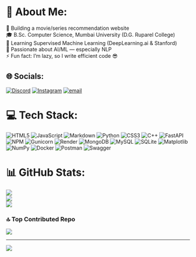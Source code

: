 # 💫 About Me:
🔭 Building a movie/series recommendation website<br>🎓 B.Sc. Computer Science, Mumbai University (D.G. Ruparel College)<br>🌱 Learning Supervised Machine Learning (DeepLearning.ai & Stanford)<br>💬 Passionate about AI/ML — especially NLP<br>⚡ Fun fact: I’m lazy, so I write efficient code 😎


## 🌐 Socials:
[![Discord](https://img.shields.io/badge/Discord-%237289DA.svg?logo=discord&logoColor=white)](https://discord.com/users/YourDiscordID)
[![Instagram](https://img.shields.io/badge/Instagram-%23E4405F.svg?logo=Instagram&logoColor=white)](https://instagram.com/vedang_raul) [![email](https://img.shields.io/badge/Email-D14836?logo=gmail&logoColor=white)](mailto:vedangvishalraul@gmail.com) 

# 💻 Tech Stack:
![HTML5](https://img.shields.io/badge/html5-%23E34F26.svg?style=for-the-badge&logo=html5&logoColor=white) ![JavaScript](https://img.shields.io/badge/javascript-%23323330.svg?style=for-the-badge&logo=javascript&logoColor=%23F7DF1E) ![Markdown](https://img.shields.io/badge/markdown-%23000000.svg?style=for-the-badge&logo=markdown&logoColor=white) ![Python](https://img.shields.io/badge/python-3670A0?style=for-the-badge&logo=python&logoColor=ffdd54) ![CSS3](https://img.shields.io/badge/css3-%231572B6.svg?style=for-the-badge&logo=css3&logoColor=white) ![C++](https://img.shields.io/badge/c++-%2300599C.svg?style=for-the-badge&logo=c%2B%2B&logoColor=white) ![FastAPI](https://img.shields.io/badge/FastAPI-005571?style=for-the-badge&logo=fastapi) ![NPM](https://img.shields.io/badge/NPM-%23CB3837.svg?style=for-the-badge&logo=npm&logoColor=white) ![Gunicorn](https://img.shields.io/badge/gunicorn-%298729.svg?style=for-the-badge&logo=gunicorn&logoColor=white) ![Render](https://img.shields.io/badge/Render-%46E3B7.svg?style=for-the-badge&logo=render&logoColor=white) ![MongoDB](https://img.shields.io/badge/MongoDB-%234ea94b.svg?style=for-the-badge&logo=mongodb&logoColor=white) ![MySQL](https://img.shields.io/badge/mysql-4479A1.svg?style=for-the-badge&logo=mysql&logoColor=white) ![SQLite](https://img.shields.io/badge/sqlite-%2307405e.svg?style=for-the-badge&logo=sqlite&logoColor=white) ![Matplotlib](https://img.shields.io/badge/Matplotlib-%23ffffff.svg?style=for-the-badge&logo=Matplotlib&logoColor=black) ![NumPy](https://img.shields.io/badge/numpy-%23013243.svg?style=for-the-badge&logo=numpy&logoColor=white) ![Docker](https://img.shields.io/badge/docker-%230db7ed.svg?style=for-the-badge&logo=docker&logoColor=white) ![Postman](https://img.shields.io/badge/Postman-FF6C37?style=for-the-badge&logo=postman&logoColor=white) ![Swagger](https://img.shields.io/badge/-Swagger-%23Clojure?style=for-the-badge&logo=swagger&logoColor=white)
# 📊 GitHub Stats:
![](https://github-readme-stats.vercel.app/api?username=vedang-raul&show_icons=true&theme=dark&hide_border=false&include_all_commits=false&count_private=false)<br/>
![](https://nirzak-streak-stats.vercel.app/?user=vedang-raul&theme=dark&hide_border=false)<br/>
![](https://github-readme-stats.vercel.app/api/top-langs/?username=vedang-raul&theme=dark&hide_border=false&include_all_commits=false&count_private=false&layout=compact)

### 🔝 Top Contributed Repo
![](https://github-contributor-stats.vercel.app/api?username=vedang-raul&limit=5&theme=gotham&combine_all_yearly_contributions=true)

---
[![](https://visitcount.itsvg.in/api?id=vedang-raul&icon=0&color=0)](https://visitcount.itsvg.in)

<!-- Proudly created with GPRM ( https://gprm.itsvg.in ) -->
